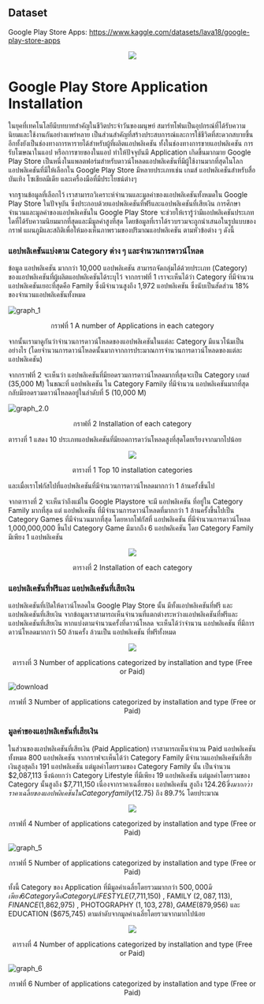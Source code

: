 ## Dataset 
  Google Play Store Apps: https://www.kaggle.com/datasets/lava18/google-play-store-apps

<p align="center">
  <img src="https://github.com/JurairatRod/DADS5001_google_play_store_application_info/assets/137283700/51e12a45-3693-4735-b8a9-eadc84a28f72"/>
</p>

# Google Play Store Application Installation
  ในยุคที่เทคโนโลยีมีบทบาทสำคัญในชีวิตประจำวันของมนุษย์ สมาร์ทโฟนเป็นอุปกรณ์ที่ได้รับความนิยมและใช้งานกันอย่างแพร่หลาย
  เป็นส่วนสำคัญที่สร้างประสบการณ์และการใช้ชีวิตที่สะดวกสบายขึ้น อีกทั้งยังเป็นช่องทางการหารายได้สำหรับผู้ที่ผลิตแอปพลิเคชัน
  ทั้งในช่องทางการขายแอปพลิเคชัน การรับโฆษณาในแอป หรือการขายของในแอป ทำให้ปัจจุบันมี Application เกิดขึ้นมากมาย
  Google Play Store เป็นหนึ่งในแพลตฟอร์มสำหรับดาวน์โหลดแอปพลิเคชันที่มีผู้ใช้งานมากที่สุดในโลก 
  แอปพลิเคชันที่มีให้เลือกใน Google Play Store มีหลายประเภทเช่น เกมส์ แอปพลิเคชันสำหรับสื่อบันเทิง โซเชียลมีเดีย และเครื่องมือที่มีประโยชน์ต่างๆ 
  
  จากฐานข้อมูลที่เลือกไว้ เราสามารถวิเคราะห์จำนวนและมูลค่าของแอปพลิเคชันทั้งหมดใน Google Play Store ในปัจจุบัน 
  ซึ่งประกอบด้วยแอปพลิเคชันที่ฟรีและแอปพลิเคชันที่เสียเงิน การศึกษาจำนวนและมูลค่าของแอปพลิเคชันใน Google Play Store 
  จะช่วยให้เรารู้ว่ามีแอปพลิเคชันประเภทใดที่ได้รับความนิยมมากที่สุดและมีมูลค่าสูงที่สุด
  โดยข้อมูลที่เราได้รวบรวมจะถูกนำเสนอในรูปแบบของกราฟ แผนภูมิและสถิติเพื่อให้มองเห็นภาพรวมของปริมาณแอปพลิเคชัน ตามหัวข้อต่าง ๆ ดังนี้

  ### แอปพลิเคชันแบ่งตาม Category ต่าง ๆ และจำนวนการดาวน์โหลด
ข้อมูล แอปพลิเคชัน มากกว่า 10,000 แอปพลิเคชัน สามารถจัดกลุ่มได้ด้วยประเภท (Category) ของแอปพลิเคชันที่ผู้ผลิตแอปพลิเคชันได้ระบุไว้ 
จากกราฟที่ 1 เราจะเห็นได้ว่า Category ที่มีจำนวนแอปพลิเคชันเยอะที่สุดคือ Family ซึ่งมีจำนวนสูงถึง 1,972 แอปพลิเคชัน ซึ่งนับเป็นสัดส่วน 18% ของจำนวนแอปพลิเคชันทั้งหมด
 

![graph_1](https://github.com/JurairatRod/DADS5001_google_play_store_application_info/assets/137280369/1b213687-bb08-474f-9b9d-20323fe4b546)
<p align="center">
  กราฟที่ 1 A number of Applications in each category
</p>

จากนั้นเรามาดูกันว่าจำนวนการดาวน์โหลดของแอปพลิเคชันในแต่ละ Category มีแนวโน้มเป็นอย่างไร (โดยจำนวนการดาวน์โหลดนั้นมากจากการประมาณการจำนวนการดาวน์โหลดของแต่ละแอปพลิเคชัน)

จากกราฟที่ 2 จะเห็นว่า แอปพลิเคชันที่มียอดรวมการดาวน์โหลดมากที่สุดจะเป็น Category เกมส์ (35,000 M) ในขณะที่ แอปพลิเคชัน ใน Category Family ที่มีจำนวน แอปพลิเคชันมากที่สุดกลับมียอดรวมดาวน์โหลดอยู่ในลำดับที่ 5 (10,000 M)


![graph_2.0](https://github.com/JurairatRod/DADS5001_google_play_store_application_info/assets/137280369/6b5a27aa-f440-4d03-85e2-6f84269e0f32)
<p align="center">
  กราฟที่ 2 Installation of each category
</p>

ตารางที่ 1 แสดง 10 ประเภทแอปพลิเคชันที่มียอดการดาว์นโหลดสูงที่สุดโดยเรียงจากมากไปน้อย
<p align="center">
  <img src="https://github.com/JurairatRod/DADS5001_google_play_store_application_info/assets/137280369/bfe42279-c96f-4bf9-be28-6891cfb71536"/>
</p>
<p align="center">
  ตารางที่ 1 Top 10 installation categories
</p>

และเมื่อเราโฟกัสไปที่แอปพลิเคชันที่มีจำนวนการดาวน์โหลดมากกว่า 1 ล้านครั้งขึ้นไป 

จากตารางที่ 2 จะเห็นว่าถึงแม้ใน Google Playstore จะมี แอปพลิเคชัน ที่อยู่ใน Category Family มากที่สุด แต่ แอปพลิเคชัน ที่มีจำนวนการดาวน์โหลดที่มากกว่า 1 ล้านครั้งขึ้นไปเป็น Category Games ที่มีจำนวนมากที่สุด โดยหากโฟกัสที่ แอปพลิเคชัน ที่มีจำนวนการดาวน์โหลด 1,000,000,000 ขึ้นไป Category Game มีมากถึง 6 แอปพลิเคชัน โดย Category Family มีเพียง 1 แอปพลิเคชัน

<p align="center">
  <img src="https://github.com/JurairatRod/DADS5001_google_play_store_application_info/assets/137280369/39a39ae8-6769-4197-a55c-43ce2bad368a"/>
</p>
<p align="center">
  ตารางที่ 2 Installation of each category
</p>

  ### แอปพลิเคชันที่ฟรีและ แอปพลิเคชันที่เสียเงิน
แอปพลิเคชันที่เปิดให้ดาวน์โหลดใน Google Play Store นั้น มีทั้งแอปพลิเคชันที่ฟรี และ แอปพลิเคชันที่เสียเงิน 
จากข้อมูลเราสามารถเห็นจำนวนที่แตกต่างระหว่างแอปพลิเคชันที่ฟรีและ แอปพลิเคชันที่เสียเงิน หากแบ่งตามจำนวนครั้งที่ดาวน์โหลด จะเห็นได้ว่าจำนวน แอปพลิเคชัน ที่มีการดาวน์โหลดมากกว่า 50 ล้านครั้ง ล้วนเป็น แอปพลิเคชัน ที่ฟรีทั้งหมด
<p align="center">
  <img src="https://github.com/JurairatRod/DADS5001_google_play_store_application_info/assets/137284926/bbabdd6b-9c2c-479e-872f-e80d34329352"/>
</p>
<p align="center">
  ตารางที่ 3 Number of applications categorized by installation and type (Free or Paid)
</p>

![download](https://github.com/JurairatRod/DADS5001_google_play_store_application_info/assets/137284926/236e9a07-927b-459c-94b0-d61db99b74ac)
<p align="center">
  กราฟที่ 3 Number of applications categorized by installation and type (Free or Paid)
</p>

   ### มูลค่าของแอปพลิเคชันที่เสียเงิน
ในส่วนของแอปพลิเคชันที่เสียเงิน (Paid Application) เราสามารถเห็นจำนวน Paid แอปพลิเคชัน ทั้งหมด 800 แอปพลิเคชัน 
จากกราฟจะเห็นได้ว่า Category Family มีจำนวนแอปพลิเคชันที่เสียเงินสูงสุดถึง 191 แอปพลิเคชัน แต่มูลค่าโดยรวมของ Category Family นั้น เป็นจำนวน $2,087,113 ซึ่งน้อยกว่า Category Lifestyle ที่มีเพียง 19 แอปพลิเคชัน แต่มูลค่าโดยรวมของ Category นั้นสูงถึง $7,711,150 เนื่องจากราคาเฉลี่ยของ แอปพลิเคชัน สูงถึง $124.26 ซึ่งมากกว่าราคาเฉลี่ยของ แอปพลิเคชัน ใน Category family ($12.75) ถึง 89.7% โดยประมาณ
<p align="center">
  <img src="https://github.com/JurairatRod/DADS5001_google_play_store_application_info/assets/137283700/c0c973dd-5407-4cc9-8e24-57adc8821238"/>
</p>
<p align="center">
  กราฟที่ 4 Number of applications categorized by installation and type (Free or Paid)
</p>  

![graph_5](https://github.com/JurairatRod/DADS5001_google_play_store_application_info/assets/137280369/77e0312b-a245-47b5-bc23-e6177b2a2161)
<p align="center">
  กราฟที่ 5 Number of applications categorized by installation and type (Free or Paid)
</p>

ทั้งนี้ Category ของ Application ที่มีมูลค่าเฉลี่ยโดยรวมมากกว่า $500,000 มีเพียง 6 Category คือ Category LIFESTYLE ($7,711,150) , FAMILY ($2,087,113) , FINANCE ($1,862,975) , PHOTOGRAPHY ($1,103,278) , GAME ($879,956) และ EDUCATION ($675,745) ตามลำดับจากมูลค่าเฉลี่ยโดยรวมจากมากไปน้อย
<p align="center">
  <img src="https://github.com/JurairatRod/DADS5001_google_play_store_application_info/assets/137280369/f26e08cb-f2d9-4d3c-94d0-de0f27348bbc"/>
</p>
<p align="center">
  ตารางที่ 4 Number of applications categorized by installation and type (Free or Paid)
</p>

![graph_6](https://github.com/JurairatRod/DADS5001_google_play_store_application_info/assets/137280369/7a373763-ac56-481b-8235-414d2e5aed0e)
<p align="center">
  กราฟที่ 6 Number of applications categorized by installation and type (Free or Paid)
</p>

